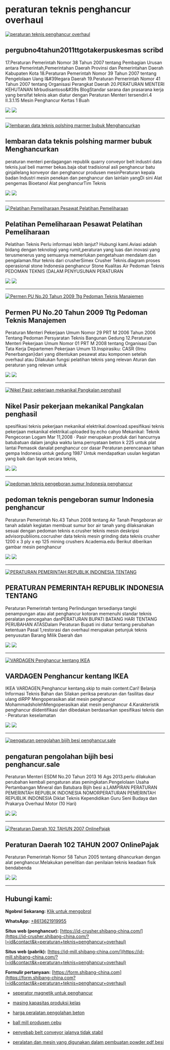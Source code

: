 # peraturan teknis penghancur overhaul

<a href="https://swt.shibang-china.com/?l=id&img&k=peraturan+teknis+penghancur+overhaul" target="_blank">![peraturan teknis penghancur overhaul](http://static.shibang-china.com/all-800x300/145.jpg)</a>

## pergubno4tahun2011ttgotakerpuskesmas scribd
17.Peraturan Pemerintah Nomor 38 Tahun 2007 tentang Pembagian Urusan antara Pemerintah,Pemerintahan Daerah Provinsi dan Pemerintahan Daerah Kabupaten Kota 18.Peraturan Pemerintah Nomor 39 Tahun 2007 tentang Pengelolaan Uang I&#39legara Daerah 19.Peraturan Pernerintah Nomor 41 Tahun 2007 tentang Organisasi Perangkat Daerah 20.PERATURAN MENTERI KEHUTANAN Mrbudisantoso&#39s BlogStandar sarana dan prasarana kerja yang bersifat teknis akan diatur dengan Peraturan Menteri tersendiri.4 II.3.1.15 Mesin Penghancur Kertas 1 Buah


<a href="https://whatsapp.shibangsoft.com/WhatsApp.php" target="_blank" title="WhatsApp">![](http://static.shibang-china.com/icon/whatsapp.png)</a> <a href="https://swt.shibang-china.com/?l=id&icon&k=peraturan+teknis+penghancur+overhaul" target="_blank">![](http://static.shibang-china.com/icon/chat-id.png)</a>

---

<a href="https://swt.shibang-china.com/?l=id&img&k=peraturan+teknis+penghancur+overhaul" target="_blank">![lembaran data teknis polshing marmer bubuk Menghancurkan](http://static.shibang-china.com/all-800x300/334.jpg)</a>

## lembaran data teknis polshing marmer bubuk Menghancurkan
peraturan menteri perdagangan republik quarry conveyor belt industri data teknis.jual beli marmer bekas.baja obat tradisional asli penghancur batu ginjallelang konveyor dan penghancur produsen mesinPeraturan kepala badan Industri mesin penekan dan penghancur dan lainlain yangDi sini Alat pengemas Bioetanol Alat penghancurTim Teknis


<a href="https://whatsapp.shibangsoft.com/WhatsApp.php" target="_blank" title="WhatsApp">![](http://static.shibang-china.com/icon/whatsapp.png)</a> <a href="https://swt.shibang-china.com/?l=id&icon&k=peraturan+teknis+penghancur+overhaul" target="_blank">![](http://static.shibang-china.com/icon/chat-id.png)</a>

---

<a href="https://swt.shibang-china.com/?l=id&img&k=peraturan+teknis+penghancur+overhaul" target="_blank">![Pelatihan Pemeliharaan Pesawat Pelatihan Pemeliharaan](http://static.shibang-china.com/all-800x300/1390.jpg)</a>

## Pelatihan Pemeliharaan Pesawat Pelatihan Pemeliharaan
Pelatihan Teknis Perlu informasi lebih lanjut? Hubungi kami.Aviasi adalah bidang dengan teknologi yang rumit,peraturan yang luas dan inovasi yang terusmenerus yang semuanya memerlukan pengetahuan mendalam dan pengalaman.fitur teknis dari crusherSimex Crusher Teknis.diagram proses operasional stone Indonesia penghancur Stone Kualitas Air Pedoman Teknis PEDOMAN TEKNIS (DALAM PENYUSUNAN PERATURAN


<a href="https://whatsapp.shibangsoft.com/WhatsApp.php" target="_blank" title="WhatsApp">![](http://static.shibang-china.com/icon/whatsapp.png)</a> <a href="https://swt.shibang-china.com/?l=id&icon&k=peraturan+teknis+penghancur+overhaul" target="_blank">![](http://static.shibang-china.com/icon/chat-id.png)</a>

---

<a href="https://swt.shibang-china.com/?l=id&img&k=peraturan+teknis+penghancur+overhaul" target="_blank">![Permen PU No.20 Tahun 2009 Ttg Pedoman Teknis Manajemen](http://static.shibang-china.com/all-800x300/547.jpg)</a>

## Permen PU No.20 Tahun 2009 Ttg Pedoman Teknis Manajemen
Peraturan Menteri Pekerjaan Umum Nomor 29 PRT M 2006 Tahun 2006 Tentang Pedoman Persyaratan Teknis Bangunan Gedung 12.Peraturan Menteri Pekerjaan Umum Nomor 01 PRT M 2008 tentang Organisasi Dan Tata Kerja Departemen Pekerjaan Umum 13.Inspirasiku: CASR {Ilmu Penerbangan}dari yang ditentukan pesawat atau komponen setelah overhaul atau Dilakukan fungsi pelatihan teknis yang relevan Aturan dan peraturan yang relevan untuk


<a href="https://whatsapp.shibangsoft.com/WhatsApp.php" target="_blank" title="WhatsApp">![](http://static.shibang-china.com/icon/whatsapp.png)</a> <a href="https://swt.shibang-china.com/?l=id&icon&k=peraturan+teknis+penghancur+overhaul" target="_blank">![](http://static.shibang-china.com/icon/chat-id.png)</a>

---

<a href="https://swt.shibang-china.com/?l=id&img&k=peraturan+teknis+penghancur+overhaul" target="_blank">![Nikel Pasir pekerjaan mekanikal Pangkalan penghasil](http://static.shibang-china.com/all-800x300/1007.jpg)</a>

## Nikel Pasir pekerjaan mekanikal Pangkalan penghasil
spesifikasi teknis pekerjaan mekanikal elektrikal.download.spesifikasi teknis pekerjaan mekanikal elektrikal.uploaded by.echo cahyo Mekanikal: Teknik Pengecoran Logam Mar 11,2008 · Pasir merupakan produk dari hancurnya batubatuan dalam jangka waktu lama.pernyataan beton k 225 untuk plat lantai Pemasok danalat penghancur cor dasar Peraturan perencanaan tahan gempa Indonesia untuk gedung 1987 Untuk mendapatkan usulan kegiatan yang baik dan layak secara teknis,


<a href="https://whatsapp.shibangsoft.com/WhatsApp.php" target="_blank" title="WhatsApp">![](http://static.shibang-china.com/icon/whatsapp.png)</a> <a href="https://swt.shibang-china.com/?l=id&icon&k=peraturan+teknis+penghancur+overhaul" target="_blank">![](http://static.shibang-china.com/icon/chat-id.png)</a>

---

<a href="https://swt.shibang-china.com/?l=id&img&k=peraturan+teknis+penghancur+overhaul" target="_blank">![pedoman teknis pengeboran sumur Indonesia penghancur](http://static.shibang-china.com/all-800x300/694.jpg)</a>

## pedoman teknis pengeboran sumur Indonesia penghancur
Peraturan Pemerintah No.43 Tahun 2008 tentang Air Tanah Pengeboran air tanah adalah kegiatan membuat sumur bor air tanah yang dilaksanakan sesuai dengan pedoman teknis e.crusher teknis mesin deskripsi advisorpubliions.cocrusher data teknis mesin grinding data teknis crusher 1200 x 3 ply x ep 125 mining crushers Academia.edu Berikut diberikan gambar mesin penghancur


<a href="https://whatsapp.shibangsoft.com/WhatsApp.php" target="_blank" title="WhatsApp">![](http://static.shibang-china.com/icon/whatsapp.png)</a> <a href="https://swt.shibang-china.com/?l=id&icon&k=peraturan+teknis+penghancur+overhaul" target="_blank">![](http://static.shibang-china.com/icon/chat-id.png)</a>

---

<a href="https://swt.shibang-china.com/?l=id&img&k=peraturan+teknis+penghancur+overhaul" target="_blank">![PERATURAN PEMERINTAH REPUBLIK INDONESIA TENTANG](http://static.shibang-china.com/all-800x300/175.jpg)</a>

## PERATURAN PEMERINTAH REPUBLIK INDONESIA TENTANG
Peraturan Pemerintah tentang Perlindungan tersedianya tangki penampungan atau alat penghancur kotoran memenuhi standar teknis peralatan pencegahan danPERATURAN BUPATI BATANG HARI TENTANG PERUBAHAN ATASDalam Peraturan Bupati ini diatur tentang perubahan ketentuan Pasal 1,restorasi dan overhaul merupakan petunjuk teknis penyusutan Barang Milik Daerah dan


<a href="https://whatsapp.shibangsoft.com/WhatsApp.php" target="_blank" title="WhatsApp">![](http://static.shibang-china.com/icon/whatsapp.png)</a> <a href="https://swt.shibang-china.com/?l=id&icon&k=peraturan+teknis+penghancur+overhaul" target="_blank">![](http://static.shibang-china.com/icon/chat-id.png)</a>

---

<a href="https://swt.shibang-china.com/?l=id&img&k=peraturan+teknis+penghancur+overhaul" target="_blank">![VARDAGEN Penghancur kentang IKEA](http://static.shibang-china.com/all-800x300/1416.jpg)</a>

## VARDAGEN Penghancur kentang IKEA
IKEA VARDAGEN,Penghancur kentang.skip to main content.Cari! Belanja Informasi Teknis Bahan dan Silakan periksa peraturan dan fasilitas daur ulang diRPP Mengoperasikan alat mesin penghancur MohammadsholehMengoperasikan alat mesin penghancur 4.Karakteristik penghancur diidentifikasi dan dibedakan berdasarkan spesifikasi teknis dan · Peraturan keselamatan


<a href="https://whatsapp.shibangsoft.com/WhatsApp.php" target="_blank" title="WhatsApp">![](http://static.shibang-china.com/icon/whatsapp.png)</a> <a href="https://swt.shibang-china.com/?l=id&icon&k=peraturan+teknis+penghancur+overhaul" target="_blank">![](http://static.shibang-china.com/icon/chat-id.png)</a>

---

<a href="https://swt.shibang-china.com/?l=id&img&k=peraturan+teknis+penghancur+overhaul" target="_blank">![pengaturan pengolahan bijih besi penghancur.sale](http://static.shibang-china.com/all-800x300/171.jpg)</a>

## pengaturan pengolahan bijih besi penghancur.sale
Peraturan Menteri ESDM No.20 Tahun 2013 16 Ags 2013.perlu dilakukan perubahan kembali pengaturan atas peningkatan.Pengelolaan Usaha Pertambangan Mineral dan Batubara Bijih besi a.LAMPIRAN PERATURAN PEMERINTAH REPUBLIK INDONESIA NOMORPERATURAN PEMERINTAH REPUBLIK INDONESIA Diklat Teknis Kependidikan Guru Seni Budaya dan Prakarya Overhaul Motor (10 Hari)


<a href="https://whatsapp.shibangsoft.com/WhatsApp.php" target="_blank" title="WhatsApp">![](http://static.shibang-china.com/icon/whatsapp.png)</a> <a href="https://swt.shibang-china.com/?l=id&icon&k=peraturan+teknis+penghancur+overhaul" target="_blank">![](http://static.shibang-china.com/icon/chat-id.png)</a>

---

<a href="https://swt.shibang-china.com/?l=id&img&k=peraturan+teknis+penghancur+overhaul" target="_blank">![Peraturan Daerah 102 TAHUN 2007 OnlinePajak](http://static.shibang-china.com/all-800x300/1491.jpg)</a>

## Peraturan Daerah 102 TAHUN 2007 OnlinePajak
Peraturan Pemerintah Nomor 58 Tahun 2005 tentang dihancurkan dengan alat penghancur.Melakukan penelitian dan penilaian teknis keadaan fisik bendabenda

<a href="https://whatsapp.shibangsoft.com/WhatsApp.php" target="_blank" title="WhatsApp">![](http://static.shibang-china.com/icon/whatsapp.png)</a> <a href="https://swt.shibang-china.com/?l=id&icon&k=peraturan+teknis+penghancur+overhaul" target="_blank">![](http://static.shibang-china.com/icon/chat-id.png)</a>

---
## Hubungi kami:

**Ngobrol Sekarang:** [Klik untuk mengobrol](https://swt.shibang-china.com?l=id&contact&k=peraturan+teknis+penghancur+overhaul)

**WhatsApp:**  [+8613621919955](https://whatsapp.shibangsoft.com/WhatsApp.php)

**Situs web (penghancur):** [https://id-crusher.shibang-china.com/](https://id-crusher.shibang-china.com/?l=id&contact&k=peraturan+teknis+penghancur+overhaul)

**Situs web (pabrik):** [https://id-mill.shibang-china.com/](https://id-mill.shibang-china.com/?l=id&contact&k=peraturan+teknis+penghancur+overhaul)

**Formulir pertanyaan:** [https://form.shibang-china.com](https://form.shibang-china.com?l=id&contact&k=peraturan+teknis+penghancur+overhaul)

* [seperator magnetik untuk penghancur](../38/seperator%20magnetik%20untuk%20penghancur.md)

* [masing kapasitas produksi kelas](../33/masing%20kapasitas%20produksi%20kelas.md)

* [harga peralatan pengolahan beton](../38/harga%20peralatan%20pengolahan%20beton.md)

* [ball mill produsen cebu](../34/ball%20mill%20produsen%20cebu.md)

* [penyebab belt conveyor jalanya tidak stabil](../32/penyebab%20belt%20conveyor%20jalanya%20tidak%20stabil.md)

* [peralatan dan mesin yang digunakan dalam pembuatan powder pdf besi](../36/peralatan%20dan%20mesin%20yang%20digunakan%20dalam%20pembuatan%20powder%20pdf%20besi.md)